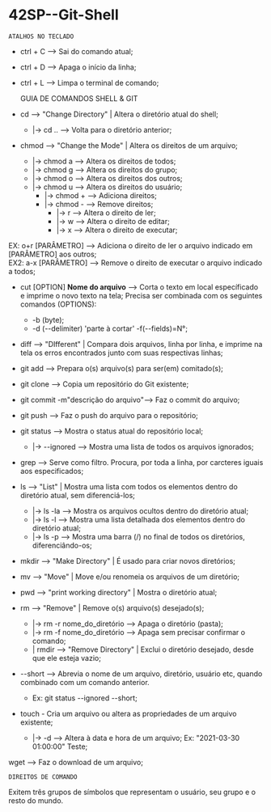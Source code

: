 # 42SP--Git-Shell


	ATALHOS NO TECLADO

* ctrl + C --> Sai do comando atual;  
* ctrl + D --> Apaga o início da linha;  
* ctrl + L --> Limpa o terminal de comando;  

	GUIA DE COMANDOS SHELL & GIT

- cd --> "Change Directory" | Altera o diretório atual do shell;  
	- |->   cd .. --> Volta para o diretório anterior;  
	

- chmod --> "Change the Mode" | Altera os direitos de um arquivo;  
 	- |-> chmod a --> Altera os direitos de todos;  
 	- |-> chmod g --> Altera os direitos do grupo;  
 	- |-> chmod o --> Altera os direitos dos outros;
	- |-> chmod u --> Altera os direitos do usuário;
		- |-> chmod + --> Adiciona direitos;  
		- |-> chmod - --> Remove direitos;  
			- |-> r --> Altera o direito de ler;  
			- |-> w --> Altera o direito de editar;  
			- |-> x --> Altera o direito de executar;  
	

 EX: o+r [PARÂMETRO] --> Adiciona o direito de ler o arquivo indicado em [PARÂMETRO] aos outros;  
 EX2: a-x [PARÂMETRO] --> Remove o direito de executar o arquivo indicado a todos;  
 
 * cut [OPTION] **Nome do arquivo** --> Corta o texto em local específicado e imprime o novo texto na tela; Precisa ser combinada com os seguintes comandos (OPTIONS):  
 	- -b (byte);  
 	- -d (--delimiter) 'parte à cortar' -f(--fields)=N°;  
 * diff --> "DIfferent" | Compara dois arquivos, linha por linha, e imprime na tela os erros encontrados junto com suas respectivas linhas;
 

* git add --> Prepara o(s) arquivo(s) para ser(em) comitado(s);  
* git clone --> Copia um repositório do Git existente;  
* git commit -m"descrição do arquivo"--> Faz o commit do arquivo;  
* git push  --> Faz o push do arquivo para o repositório;  
* git status --> Mostra o status atual do repositório local;  
	* |-> --ignored --> Mostra uma lista de todos os arquivos ignorados;  
* grep --> Serve como filtro. Procura, por toda a linha, por carcteres iguais aos especificados;  
  
* ls --> "List" | Mostra uma lista com todos os elementos dentro do diretório atual, sem diferenciá-los;
	- |-> ls -la --> Mostra os arquivos ocultos dentro do diretório atual;  
	- |-> ls -l --> Mostra uma lista detalhada dos elementos dentro do diretório atual;
	- |-> ls -p --> Mostra uma barra (/) no final de todos os diretórios, diferenciândo-os;  
  
* mkdir --> "Make Directory" | É usado para criar novos diretórios;  
  
* mv --> "Move" | Move e/ou renomeia os arquivos de um diretório;  
  
* pwd --> "print working directory" | Mostra o diretório atual;  

* rm --> "Remove" | Remove o(s) arquivo(s) desejado(s);  
	- |->   rm -r nome_do_diretório --> Apaga o diretório (pasta);  
 	- |->   rm -f nome_do_diretório --> Apaga sem precisar confirmar o comando;  
	- | rmdir --> "Remove Directory" | Exclui o diretório desejado, desde que ele esteja vazio;  
    
 * --short --> Abrevia o nome de um arquivo, diretório, usuário etc, quando combinado com um comando anterior.
 	* Ex: git status --ignored --short;  

* touch - Cria um arquivo ou altera as propriedades de um arquivo existente;  
	- |-> -d --> Altera à data e hora de um arquivo; Ex: "2021-03-30 01:00:00" Teste;  

wget <link> --> Faz o download de um arquivo;  
  
	DIREITOS DE COMANDO

Exitem três grupos de símbolos que representam o usuário, seu grupo e o resto do mundo.  

